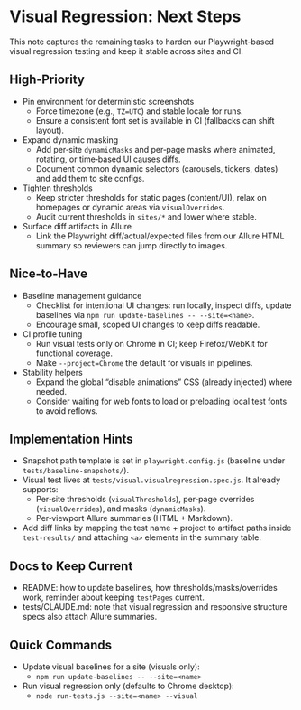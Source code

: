 # Visual Regression: Next Steps

This note captures the remaining tasks to harden our Playwright-based visual regression testing and keep it stable across sites and CI.

## High‑Priority
- Pin environment for deterministic screenshots
  - Force timezone (e.g., `TZ=UTC`) and stable locale for runs.
  - Ensure a consistent font set is available in CI (fallbacks can shift layout).
- Expand dynamic masking
  - Add per‑site `dynamicMasks` and per‑page masks where animated, rotating, or time‑based UI causes diffs.
  - Document common dynamic selectors (carousels, tickers, dates) and add them to site configs.
- Tighten thresholds
  - Keep stricter thresholds for static pages (content/UI), relax on homepages or dynamic areas via `visualOverrides`.
  - Audit current thresholds in `sites/*` and lower where stable.
- Surface diff artifacts in Allure
  - Link the Playwright diff/actual/expected files from our Allure HTML summary so reviewers can jump directly to images.

## Nice‑to‑Have
- Baseline management guidance
  - Checklist for intentional UI changes: run locally, inspect diffs, update baselines via `npm run update-baselines -- --site=<name>`.
  - Encourage small, scoped UI changes to keep diffs readable.
- CI profile tuning
  - Run visual tests only on Chrome in CI; keep Firefox/WebKit for functional coverage.
  - Make `--project=Chrome` the default for visuals in pipelines.
- Stability helpers
  - Expand the global “disable animations” CSS (already injected) where needed.
  - Consider waiting for web fonts to load or preloading local test fonts to avoid reflows.

## Implementation Hints
- Snapshot path template is set in `playwright.config.js` (baseline under `tests/baseline-snapshots/`).
- Visual test lives at `tests/visual.visualregression.spec.js`. It already supports:
  - Per‑site thresholds (`visualThresholds`), per‑page overrides (`visualOverrides`), and masks (`dynamicMasks`).
  - Per‑viewport Allure summaries (HTML + Markdown).
- Add diff links by mapping the test name + project to artifact paths inside `test-results/` and attaching `<a>` elements in the summary table.

## Docs to Keep Current
- README: how to update baselines, how thresholds/masks/overrides work, reminder about keeping `testPages` current.
- tests/CLAUDE.md: note that visual regression and responsive structure specs also attach Allure summaries.

## Quick Commands
- Update visual baselines for a site (visuals only):
  - `npm run update-baselines -- --site=<name>`
- Run visual regression only (defaults to Chrome desktop):
  - `node run-tests.js --site=<name> --visual`
